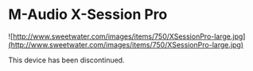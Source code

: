 # M-Audio X-Session Pro

![http://www.sweetwater.com/images/items/750/XSessionPro-large.jpg](http://www.sweetwater.com/images/items/750/XSessionPro-large.jpg)

This device has been discontinued.
